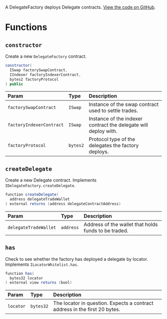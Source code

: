 A DelegateFactory deploys Delegate contracts. [View the code on GitHub](https://github.com/airswap/airswap-protocols/tree/master/source/delegate-factory).

# Functions

## `constructor`

Create a new `DelegateFactory` contract.

```java
constructor(
  ISwap factorySwapContract,
  IIndexer factoryIndexerContract,
  bytes2 factoryProtocol
) public
```

| Param                    | Type     | Description                                                     |
| :----------------------- | :------- | :-------------------------------------------------------------- |
| `factorySwapContract`    | `ISwap`  | Instance of the swap contract used to settle trades.            |
| `factoryIndexerContract` | `ISwap`  | Instance of the indexer contract the delegate will deploy with. |
| `factoryProtocol`        | `bytes2` | Protocol type of the delegates the factory deploys.             |

## `createDelegate`

Create a new Delegate contract. Implements `IDelegateFactory.createDelegate`.

```java
function createDelegate(
  address delegateTradeWallet
) external returns (address delegateContractAddress)
```

| Param                 | Type      | Description                                          |
| :-------------------- | :-------- | :--------------------------------------------------- |
| `delegateTradeWallet` | `address` | Address of the wallet that holds funds to be traded. |

## `has`

Check to see whether the factory has deployed a delegate by locator. Implements `ILocatorWhitelist.has`.

```java
function has(
  bytes32 locator
) external view returns (bool)
```

| Param     | Type      | Description                                                                |
| :-------- | :-------- | :------------------------------------------------------------------------- |
| `locator` | `bytes32` | The locator in question. Expects a contract address in the first 20 bytes. |
